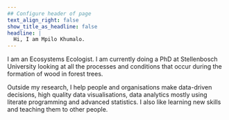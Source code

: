 ```yaml
---
## Configure header of page
text_align_right: false
show_title_as_headline: false
headline: |
  Hi, I am Mpilo Khumalo. 
---
```


<!-- this is a subheadline -->
I am an Ecosystems Ecologist. I am currently doing a PhD at Stellenbosch University looking at all the processes and conditions that occur during the formation of wood in forest trees. 

Outside my research, I help people and organisations make data-driven decisions, high quality data visualisations, data analytics mostly using literate programming and advanced statistics. I also like learning new skills and teaching them to other people. 
